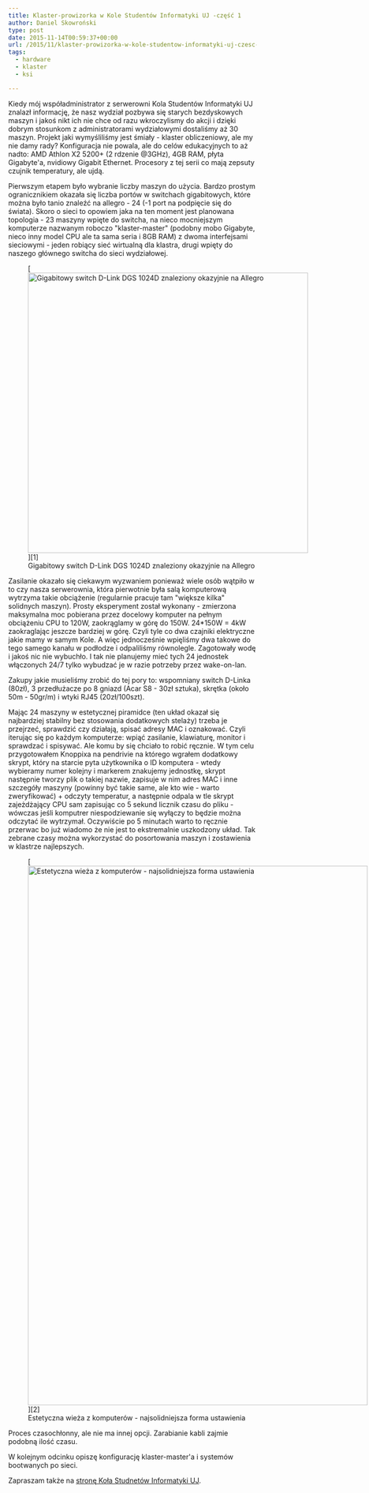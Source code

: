 ```yaml
---
title: Klaster-prowizorka w Kole Studentów Informatyki UJ -część 1
author: Daniel Skowroński
type: post
date: 2015-11-14T00:59:37+00:00
url: /2015/11/klaster-prowizorka-w-kole-studentow-informatyki-uj-czesc-1/
tags:
  - hardware
  - klaster
  - ksi

---
```

Kiedy mój współadministrator z serwerowni Kola Studentów Informatyki UJ znalazł informację, że nasz wydział pozbywa się starych bezdyskowych maszyn i jakoś nikt ich nie chce od razu wkroczylismy do akcji i dzięki dobrym stosunkom z administratorami wydziałowymi dostaliśmy aż 30 maszyn. Projekt jaki wymyśliliśmy jest śmiały - klaster obliczeniowy, ale my nie damy rady? Konfiguracja nie powala, ale do celów edukacyjnych to aż nadto: AMD Athlon X2 5200+ (2 rdzenie @3GHz), 4GB RAM, płyta Gigabyte'a, nvidiowy Gigabit Ethernet. Procesory z tej serii co mają zepsuty czujnik temperatury, ale ujdą.

Pierwszym etapem było wybranie liczby maszyn do użycia. Bardzo prostym ogranicznikiem okazała się liczba portów w switchach gigabitowych, które można było tanio znaleźć na allegro - 24 (-1 port na podpięcie się do świata). Skoro o sieci to opowiem jaka na ten moment jest planowana topologia - 23 maszyny wpięte do switcha, na nieco mocniejszym komputerze nazwanym roboczo "klaster-master" (podobny mobo Gigabyte, nieco inny model CPU ale ta sama seria i 8GB RAM) z dwoma interfejsami sieciowymi - jeden robiący sieć wirtualną dla klastra, drugi wpięty do naszego głównego switcha do sieci wydziałowej.

<figure id="attachment_804" aria-describedby="caption-attachment-804" style="width: 568px" class="wp-caption alignnone">[<img decoding="async" loading="lazy" class=" wp-image-804" src="http://blog.dsinf.net/wp-content/uploads/3015/11/InstagramCapture_58ab547d-16a2-468f-a851-65d12fd3109a.jpg" alt="Gigabitowy switch D-Link DGS 1024D znaleziony okazyjnie na Allegro" width="568" height="568" srcset="https://blog.dsinf.net/wp-content/uploads/3015/11/InstagramCapture_58ab547d-16a2-468f-a851-65d12fd3109a.jpg 1017w, https://blog.dsinf.net/wp-content/uploads/3015/11/InstagramCapture_58ab547d-16a2-468f-a851-65d12fd3109a-150x150.jpg 150w, https://blog.dsinf.net/wp-content/uploads/3015/11/InstagramCapture_58ab547d-16a2-468f-a851-65d12fd3109a-300x300.jpg 300w, https://blog.dsinf.net/wp-content/uploads/3015/11/InstagramCapture_58ab547d-16a2-468f-a851-65d12fd3109a-144x144.jpg 144w, https://blog.dsinf.net/wp-content/uploads/3015/11/InstagramCapture_58ab547d-16a2-468f-a851-65d12fd3109a-660x660.jpg 660w, https://blog.dsinf.net/wp-content/uploads/3015/11/InstagramCapture_58ab547d-16a2-468f-a851-65d12fd3109a-900x900.jpg 900w" sizes="(max-width: 568px) 100vw, 568px" />][1]<figcaption id="caption-attachment-804" class="wp-caption-text">Gigabitowy switch D-Link DGS 1024D znaleziony okazyjnie na Allegro</figcaption></figure>

Zasilanie okazało się ciekawym wyzwaniem ponieważ wiele osób wątpiło w to czy nasza serwerownia, która pierwotnie była salą komputerową wytrzyma takie obciążenie (regularnie pracuje tam "większe kilka" solidnych maszyn). Prosty eksperyment został wykonany - zmierzona maksymalna moc pobierana przez docelowy komputer na pełnym obciążeniu CPU to 120W, zaokrąglamy w górę do 150W. 24*150W = 4kW zaokraglając jeszcze bardziej w górę. Czyli tyle co dwa czajniki elektryczne jakie mamy w samym Kole. A więc jednocześnie wpięliśmy dwa takowe do tego samego kanału w podłodze i odpaliliśmy równolegle. Zagotowały wodę i jakoś nic nie wybuchło. I tak nie planujemy mieć tych 24 jednostek włączonych 24/7 tylko wybudzać je w razie potrzeby przez wake-on-lan.

Zakupy jakie musieliśmy zrobić do tej pory to: wspomniany switch D-Linka (80zł), 3 przedłużacze po 8 gniazd (Acar S8 - 30zł sztuka), skrętka (około 50m - 50gr/m) i wtyki RJ45 (20zł/100szt).

Mając 24 maszyny w estetycznej piramidce (ten układ okazał się najbardziej stabilny bez stosowania dodatkowych stelaży) trzeba je przejrzeć, sprawdzić czy działają, spisać adresy MAC i oznakować. Czyli iterując się po każdym komputerze: wpiąć zasilanie, klawiaturę, monitor i sprawdzać i spisywać. Ale komu by się chciało to robić ręcznie. W tym celu przygotowałem Knoppixa na pendrivie na którego wgrałem dodatkowy skrypt, który na starcie pyta użytkownika o ID komputera - wtedy wybieramy numer kolejny i markerem znakujemy jednostkę, skrypt następnie tworzy plik o takiej nazwie, zapisuje w nim adres MAC i inne szczegóły maszyny (powinny być takie same, ale kto wie - warto zweryfikować) + odczyty temperatur, a następnie odpala w tle skrypt zajeżdżający CPU sam zapisując co 5 sekund licznik czasu do pliku - wówczas jeśli komputrer niespodziewanie się wyłączy to będzie można odczytać ile wytrzymał. Oczywiście po 5 minutach warto to ręcznie przerwac bo już wiadomo że nie jest to ekstremalnie uszkodzony układ. Tak zebrane czasy można wykorzystać do posortowania maszyn i zostawienia w klastrze najlepszych.

<figure id="attachment_807" aria-describedby="caption-attachment-807" style="width: 689px" class="wp-caption alignnone">[<img decoding="async" loading="lazy" class=" wp-image-807" src="http://blog.dsinf.net/wp-content/uploads/3015/11/wieza.png" alt="Estetyczna wieża z komputerów - najsolidniejsza forma ustawienia" width="689" height="1093" srcset="https://blog.dsinf.net/wp-content/uploads/3015/11/wieza.png 1376w, https://blog.dsinf.net/wp-content/uploads/3015/11/wieza-189x300.png 189w, https://blog.dsinf.net/wp-content/uploads/3015/11/wieza-645x1024.png 645w, https://blog.dsinf.net/wp-content/uploads/3015/11/wieza-660x1048.png 660w, https://blog.dsinf.net/wp-content/uploads/3015/11/wieza-900x1428.png 900w" sizes="(max-width: 689px) 100vw, 689px" />][2]<figcaption id="caption-attachment-807" class="wp-caption-text">Estetyczna wieża z komputerów - najsolidniejsza forma ustawienia</figcaption></figure>

Proces czasochłonny, ale nie ma innej opcji. Zarabianie kabli zajmie podobną ilość czasu.

W kolejnym odcinku opiszę konfigurację klaster-master'a i systemów bootwanych po sieci.

Zapraszam także na [stronę Koła Studnetów Informatyki UJ][3].

 [1]: http://blog.dsinf.net/wp-content/uploads/3015/11/InstagramCapture_58ab547d-16a2-468f-a851-65d12fd3109a.jpg
 [2]: http://blog.dsinf.net/wp-content/uploads/3015/11/wieza.png
 [3]: http://ksi.ii.uj.edu.pl/